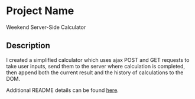 # Project Name

Weekend Server-Side Calculator

## Description

I created a simplified calculator which uses ajax POST and GET requests to take user inputs, send them to the server where calculation is completed, then append both the current result and the history of calculations to the DOM.

Additional README details can be found [here](https://github.com/PrimeAcademy/readme-template/blob/master/README.md).
